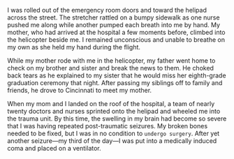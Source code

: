 I was rolled out of the emergency room doors and toward the
helipad across the street. The stretcher rattled on a bumpy sidewalk as
one nurse pushed me along while another pumped each breath into
me by hand. My mother, who had arrived at the hospital a few
moments before, climbed into the helicopter beside me. I remained
unconscious and unable to breathe on my own as she held my hand
during the flight.

While my mother rode with me in the helicopter, my father went
home to check on my brother and sister and break the news to them.
He choked back tears as he explained to my sister that he would miss
her eighth-grade graduation ceremony that night. After passing my
siblings off to family and friends, he drove to Cincinnati to meet my
mother.

When my mom and I landed on the roof of the hospital, a team of
nearly twenty doctors and nurses sprinted onto the helipad and
wheeled me into the trauma unit. By this time, the swelling in my
brain had become so severe that I was having repeated post-traumatic
seizures. My broken bones needed to be fixed, but I was in no
condition to `undergo surgery`. After yet another seizure—my third of
the day—I was put into a medically induced coma and placed on a
ventilator.